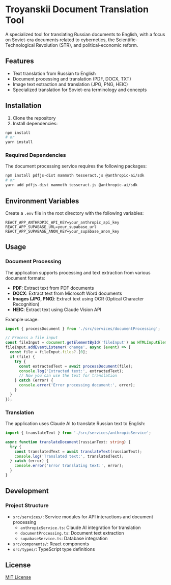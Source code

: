 # Troyanskii Document Translation Tool

A specialized tool for translating Russian documents to English, with a focus on Soviet-era documents related to cybernetics, the Scientific-Technological Revolution (STR), and political-economic reform.

## Features

- Text translation from Russian to English
- Document processing and translation (PDF, DOCX, TXT)
- Image text extraction and translation (JPG, PNG, HEIC)
- Specialized translation for Soviet-era terminology and concepts

## Installation

1. Clone the repository
2. Install dependencies:

```bash
npm install
# or
yarn install
```

### Required Dependencies

The document processing service requires the following packages:

```bash
npm install pdfjs-dist mammoth tesseract.js @anthropic-ai/sdk
# or
yarn add pdfjs-dist mammoth tesseract.js @anthropic-ai/sdk
```

## Environment Variables

Create a `.env` file in the root directory with the following variables:

```
REACT_APP_ANTHROPIC_API_KEY=your_anthropic_api_key
REACT_APP_SUPABASE_URL=your_supabase_url
REACT_APP_SUPABASE_ANON_KEY=your_supabase_anon_key
```

## Usage

### Document Processing

The application supports processing and text extraction from various document formats:

- **PDF**: Extract text from PDF documents
- **DOCX**: Extract text from Microsoft Word documents
- **Images (JPG, PNG)**: Extract text using OCR (Optical Character Recognition)
- **HEIC**: Extract text using Claude Vision API

Example usage:

```typescript
import { processDocument } from './src/services/documentProcessing';

// Process a file input
const fileInput = document.getElementById('fileInput') as HTMLInputElement;
fileInput.addEventListener('change', async (event) => {
  const file = fileInput.files?.[0];
  if (file) {
    try {
      const extractedText = await processDocument(file);
      console.log('Extracted text:', extractedText);
      // Now you can use the text for translation
    } catch (error) {
      console.error('Error processing document:', error);
    }
  }
});
```

### Translation

The application uses Claude AI to translate Russian text to English:

```typescript
import { translateText } from './src/services/anthropicService';

async function translateDocument(russianText: string) {
  try {
    const translatedText = await translateText(russianText);
    console.log('Translated text:', translatedText);
  } catch (error) {
    console.error('Error translating text:', error);
  }
}
```

## Development

### Project Structure

- `src/services/`: Service modules for API interactions and document processing
  - `anthropicService.ts`: Claude AI integration for translation
  - `documentProcessing.ts`: Document text extraction
  - `supabaseService.ts`: Database integration
- `src/components/`: React components
- `src/types/`: TypeScript type definitions

## License

[MIT License](LICENSE)
